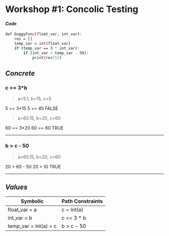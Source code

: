 # Workshop #1: Concolic Testing

#### _Code_
```sh
def buggyFunc(float_var, int_var):
    res = []
    temp_var = int(float_var)
    if (temp_var == 3 * int_var):
        if (int_var > temp_var - 50):
            print(res[5])
```
## _Concrete_
### c == 3*b
>a=5.1, b=15, c=5

5 == 3*15
5 == 45 
FALSE

> a=60.15, b=20, c=60

60 == 3*20
60 == 60
TRUE
___

### b > c - 50 
>a=60.15, b=20, c=60

20 > 60 - 50
20 > 10
TRUE
___


## _Values_
| Symbolic              | Path Constraints |
|-----------------------|------------------|
| float_var = a         | c = Int(a)       |   
| int_var = b           | c == 3 * b       |
| temp_var = int(a) = c | b > c - 50       |

